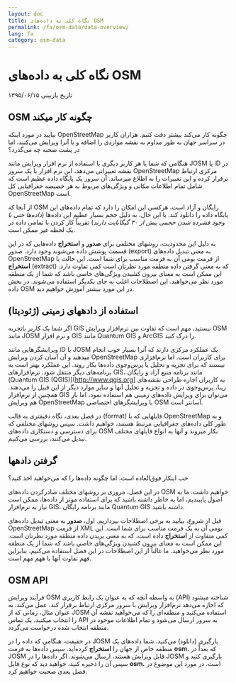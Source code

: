 ```yaml
---
layout: doc
title: نگاه کلی به داده‌های OSM
permalink: /fa/osm-data/data-overview/
lang: fa
category: osm-data
---
```


نگاه کلی به داده‌های OSM
==================


تاریخ بازبینی ۱۳۹۵/۰۶/۱۵

<!--در این بخش، ما کارکردهای OpenStreetMap را بررسی خواهیم کرد، مواردی که به ما کمک می‌کنند تا در مورد ساختار داده و چگونگی استفاده به بهترین نحو از آنها بهتر بدانیم.-->

OSM چگونه کار میکند
--------------
بیایید در مورد اینکه OpenStreetMap چگونه کار می‌کند بیشتر دقت کنیم. هزاران کاربر در سراسر جهان به طور مداوم به نقشه مواردی را اضافه و یا آنرا ویرایش می‌کنند، اما در پشت صحنه چه می‌گذرد؟  

هنگامی که شما یا هر کاربر دیگری با استفاده از نرم افزار ویرایش مانند JOSM یا iD در نقشه تغییراتی می‌دهد، این نرم افزار با یک سرور OpenStreetMap مرکزی ارتباط برقرار کرده و این تغییرات را به اطلاع میرساند. آن سرور یک پایگاه داده عظیم است که شامل تمام اطلاعات مکانی و ویژگی‌های مربوط به هر خصیصه جغرافیایی کل OpenStreetMap است.  

از آنجا که OSM رایگان و آزاد است، هرکسی این امکان را دارد که تمام داده‌های این پایگاه داده را دانلود کند. با این حال، به دلیل حجم بسیار عظیم این داده‌ها (*داده‌ها حتی با وجود فشرده شدن حجمی بیش از ۳۰ گیگابایت دارند*) تقریباْ کار کردن با تمامی داده در یک لحظه غیر ممکن است.  

به دلیل این محدودیت، روشهای مختلفی برای **صدور** و **استخراج** داده‌هایی که در این قسمت پوشش داده می‌شوند وجود دارد. صدور  (export) به معنی تبدیل داده‌های OpenStreetMap از فرمت بومی آن به فرمت مناسب برای شما است. این حالت با **استخراج** (extract) که به معنی گرفتن داده منطقه مورد نظرتان است کمی تفاوت دارد. این ممکن است به معنای بیرون کشیدن ویژگی‌های خاصی باشد که شما از یک منطقه مورد نظر می‌خواهید. این اصطلاحات اغلب به جای یکدیگر استفاده می‌شوند. در بخش داده OSM در این مورد بیشتر آموزش خواهیم دید.  

استفاده از دادههای زمینی (ژئودیتا) 
--------------
اگر شما یک کاربر باتجربه GIS نیستید، مهم است که تفاوت بین نرم‌افزار ویرایش OSM مانند JOSM و نرم افزار GIS مانند Quantum GIS و ArcGIS را درک کنید.  

ویرایشگرهایی مانند iD یا JOSM یک عملکرد مرکزی دارند که آنرا بسیار خوب انجام میدهند و آن آسان کردن ویرایش OpenStreetMap برای کاربران است. اما نرم‌افزاری نیستند که برای تجزیه و تحلیل یا پرس‌وجوی داده‌ها بکار روند.
این عملکرد بهتر است به برنامه‌های دیگر منتقل شود. نرم‌افزارهای GIS، مانند برنامه منبع آزاد و رایگان (Quantum GIS (QGIS)](http://www.qgis.org] به کاربران اجازه طراحی نقشه‌های زیبا، پرس‌وجوی در داده و تجزیه و تحلیل آنها و سایر موارد دیگر از این قبیل را می‌دهند. همچنین از نرم‌افزار GIS می‌توان برای ویرایش داده‌های زمینی هم استفاده نمود، اما باز هم ویرایش OpenStreetMap با ویرایشگرهای اختصاصی OSM آسانتر است.  

در فصل بعدی، نگاه دقیقتری به قالب (format) فایلهایی که با OpenStreetMap و به طور کلی داده‌های جغرافیایی مرتبط هستند، خواهیم داشت. سپس روشهای مختلفی که برای دسترسی و دستکاری داده‌های OSM بکار میروند و آنها به انواع فایلهای مختلف تبدیل می‌کنند، بررسی می‌کنیم.  


گرفتن دادهها
-----------------

خب اینکار فوق‌العاده است، اما چگونه داده‌ها را که می‌خواهید اخذ کنید؟  

در این فصل، مروری بر روشهای مختلف صادرکردن داده‌های OSM خواهیم داشت. ما به اصول پایبندیم، اما به خاطر داشته باشید که برای استفاده موثر از داده‌ها، ممکن است نیاز به نرم‌افزار GIS،
مانند برنامه رایگان Quantum GIS داشته باشید.  

قبل از شروع، بیایید به برخی اصطلاحات بپردازیم. اول، **صدور** به معنی تبدیل داده‌های OpenStreetMap از فرمت XML بومی آن به یک فرمت مناسب برای شما است. این کمی متفاوت از **استخراج** داده است، که به معنی بریدن داده منطقه مورد نظرتان است. این ممکن است به معنای بیرون کشیدن ویژگی‌های خاصی باشد که شما از یک منطقه مورد نظر می‌خواهید. ما غالباْ از این اصطلاحات در این فصل استفاده می‌کنیم، بنابراین فهم تفاوت آنها با ههم مهم است.  

OSM API
------------
فرآیند ویرایش OSM به واسطه آنچه که به عنوان یک رابط کاربری (API) شناخته میشود که اجازه می‌دهد نرم‌افزار ویرایش با سرور مرکزی ارتباط برقرار کند، عمل می‌کند. به عنوان مثال، زمانی که از JOSM استفاده می‌کنید و منطقه‌ای را که می‌خواهید نقشه آن را انتخاب میکنید، یک تماس API به سرور ارسال می‌شود و تمام اطلاعات موجود در منطقه‌ انتخاب شده درخواست می‌گردد.  

در حقیقت، هنگامی که داده را در JOSM بارگیری (دانلود) می‌کنید، شما داده‌های یک منطقه خاص از جهان را **استخراج** کرده‌اید. سپس داده‌ها به فرمت **osm.** که بعداْ  در JOSM قابل ویرایش هستند، ارسال می‌شوند. اگر داده‌ها را در JOSM بارگیری کنید و سپس آن را ذخیره کنید، خواهید دید که نوع فایل **osm.** است. در مورد این موضوع در فصل بعدی صحبت خواهیم کرد.  
